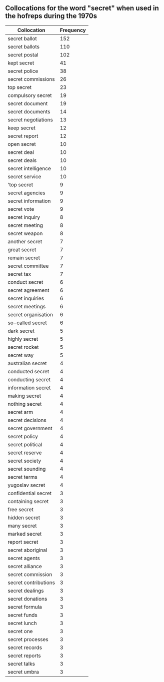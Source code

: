 ## Collocations for the word "secret" when used in the hofreps during the 1970s

| Collocation | Frequency |
|--------------|----------------|
|secret ballot|152|
|secret ballots|110|
|secret postal|102|
|kept secret|41|
|secret police|38|
|secret commissions|26|
|top secret|23|
|compulsory secret|19|
|secret document|19|
|secret documents|14|
|secret negotiations|13|
|keep secret|12|
|secret report|12|
|open secret|10|
|secret deal|10|
|secret deals|10|
|secret intelligence|10|
|secret service|10|
|'top secret|9|
|secret agencies|9|
|secret information|9|
|secret vote|9|
|secret inquiry|8|
|secret meeting|8|
|secret weapon|8|
|another secret|7|
|great secret|7|
|remain secret|7|
|secret committee|7|
|secret tax|7|
|conduct secret|6|
|secret agreement|6|
|secret inquiries|6|
|secret meetings|6|
|secret organisation|6|
|so-called secret|6|
|dark secret|5|
|highly secret|5|
|secret rocket|5|
|secret way|5|
|australian secret|4|
|conducted secret|4|
|conducting secret|4|
|information secret|4|
|making secret|4|
|nothing secret|4|
|secret arm|4|
|secret decisions|4|
|secret government|4|
|secret policy|4|
|secret political|4|
|secret reserve|4|
|secret society|4|
|secret sounding|4|
|secret terms|4|
|yugoslav secret|4|
|confidential secret|3|
|containing secret|3|
|free secret|3|
|hidden secret|3|
|many secret|3|
|marked secret|3|
|report secret|3|
|secret aboriginal|3|
|secret agents|3|
|secret alliance|3|
|secret commission|3|
|secret contributions|3|
|secret dealings|3|
|secret donations|3|
|secret formula|3|
|secret funds|3|
|secret lunch|3|
|secret one|3|
|secret processes|3|
|secret records|3|
|secret reports|3|
|secret talks|3|
|secret umbra|3|
